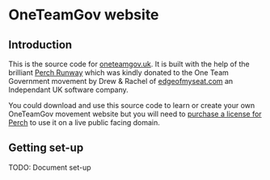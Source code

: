 # OneTeamGov website

## Introduction

This is the source code for [oneteamgov.uk](oneteamgov.uk). It is built with the help of the brilliant [Perch Runway](https://perchrunway.com/) which was kindly donated to the One Team Government movement by Drew & Rachel of [edgeofmyseat.com](Edgeofmyseat) an Independant UK software company.

You could download and use this source code to learn or create your own OneTeamGov movement website but you will need to [purchase a license for Perch](https://grabaperch.com/buy) to use it on a live public facing domain.

## Getting set-up

TODO: Document set-up
